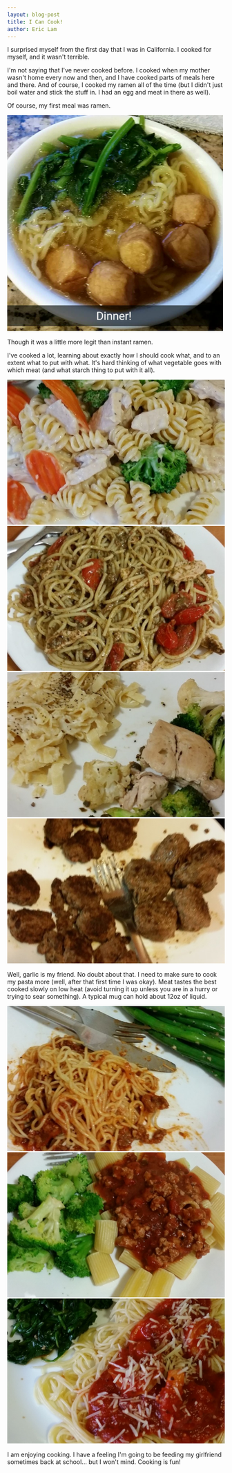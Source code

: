 ```yaml
---
layout: blog-post
title: I Can Cook!
author: Eric Lam
---
```

<p>I surprised myself from the first day that I was in California. I cooked for myself, and it wasn't terrible.</p>
<p>I'm not saying that I've never cooked before. I cooked when my mother wasn't home every now and then, and I have cooked parts of meals here and there. And of course, I cooked my ramen all of the time (but I didn't just boil water and stick the stuff in. I had an egg and meat in there as well).</p>
<p>Of course, my first meal was ramen.</p>

<a href="/images/cali_food_01.png" title="My first meal">
  <img class="img-responsive img-rounded center-block" src="/images/thumbs/cali_food_01.png" style="max-height:500px;"/>
</a>

<p>Though it was a little more legit than instant ramen.</p>
<p>I've cooked a lot, learning about exactly how I should cook what, and to an extent what to put with what. It's hard thinking of what vegetable goes with which meat (and what starch thing to put with it all).</p>

<div class="row">
  <div class="col-sm-6">
    <a href="/images/cali_food_06.jpg" title="Chicken alfredo. It was great">
      <img class="img-responsive img-thumbnail center-block" src="/images/thumbs/cali_food_06.jpg">
    </a>
  </div>
  <div class="col-sm-6">
    <a href="/images/cali_food_03.jpg" title="Pesto and chicken">
      <img class="img-responsive img-thumbnail center-block" src="/images/thumbs/cali_food_03.jpg">
    </a>
  </div>
</div>

<div class="row">
  <div class="col-sm-6">
    <a href="/images/cali_food_05.jpg" title="Pollo y Knorr alfredo">
      <img class="img-responsive img-thumbnail center-block" src="/images/thumbs/cali_food_05.jpg">
    </a>
  </div>
  <div class="col-sm-6">
    <a href="/images/cali_food_04.jpg" title="Meatballs! Best were on the right">
      <img class="img-responsive img-thumbnail center-block" src="/images/thumbs/cali_food_04.jpg">
    </a>
  </div>
</div>

<p>Well, garlic is my friend. No doubt about that. I need to make sure to cook my pasta more (well, after that first time I was okay). Meat tastes the best cooked slowly on low heat (avoid turning it up unless you are in a hurry or trying to sear something). A typical mug can hold about 12oz of liquid.</p>

<div class="row">
  <div class="col-sm-6">
    <a href="/images/cali_food_07.jpg" title="First time with onions and garlic. Must-haves!">
      <img class="img-responsive img-thumbnail center-block" src="/images/thumbs/cali_food_07.jpg">
    </a>
  </div>
  <div class="col-sm-6">
    <a href="/images/cali_food_02.jpg" title="Turkey and undercooked pasta">
      <img class="img-responsive img-thumbnail center-block" src="/images/thumbs/cali_food_02.jpg">
    </a>
  </div>
</div>

<a href="/images/cali_food_08.jpg" title="Shrimp in my pasta!">
  <img class="img-responsive img-thumbnail center-block" src="/images/thumbs/cali_food_08.jpg">
</a>

<p>I am enjoying cooking. I have a feeling I'm going to be feeding my girlfriend sometimes back at school... but I won't mind. Cooking is fun!</p>
